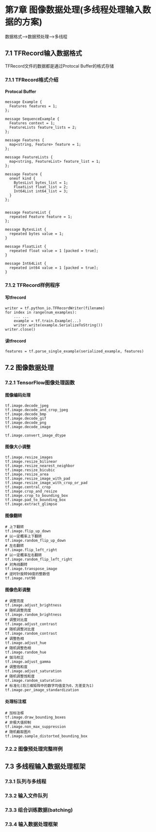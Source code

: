 # 第7章 图像数据处理(多线程处理输入数据的方案)

数据格式-->数据预处理-->多线程

## 7.1 TFRecord输入数据格式

TFRecord文件的数据都是通过Protocal Buffer的格式存储

### 7.1.1 TFRecord格式介绍

#### Protocal Buffer

```
message Example {
  Features features = 1;
};

message SequenceExample {
  Features context = 1;
  FeatureLists feature_lists = 2;
};

message Features {
  map<string, Feature> feature = 1;
};

message FeatureLists {
  map<string, FeatureList> feature_list = 1;
};

message Feature {
  oneof kind {
    BytesList bytes_list = 1;
    FloatList float_list = 2;
    Int64List int64_list = 3;
  }
};


message FeatureList {
  repeated Feature feature = 1;
};

message BytesList {
  repeated bytes value = 1;
}

message FloatList {
  repeated float value = 1 [packed = true];
}

message Int64List {
  repeated int64 value = 1 [packed = true];
}
```

### 7.1.2 TFRecord样例程序

#### 写tfrecord

```
writer = tf.python_io.TFRecordWriter(filename)
for index in range(num_examples):
    ... ...
    example = tf.train.Example(...)
    writer.write(example.SerializeToString())
writer.close()
```

#### 读tfrecord

```
features = tf.parse_single_example(serialized_example, features)
```

## 7.2 图像数据处理

### 7.2.1 TensorFlow图像处理函数

#### 图像编码处理

```
tf.image.decode_jpeg
tf.image.decode_and_crop_jpeg
tf.image.decode_bmp
tf.image.decode_gif
tf.image.decode_png
tf.image.decode_image

tf.image.convert_image_dtype
```

#### 图像大小调整

```
tf.image.resize_images
tf.image.resize_bilinear
tf.image.resize_nearest_neighbor
tf.image.resize_bicubic
tf.image.resize_area
tf.image.resize_image_with_pad
tf.image.resize_image_with_crop_or_pad
tf.image.central_crop
tf.image.crop_and_resize
tf.image.crop_to_bounding_box
tf.image.pad_to_bounding_box
tf.image.extract_glimpse
```

#### 图像翻转

```
# 上下翻转
tf.image.flip_up_down
# 以一定概率上下翻转
tf.image.random_flip_up_down
# 左右翻转
tf.image.flip_left_right
# 以一定概率左右翻转
tf.image.random_flip_left_right
# 对角线翻转
tf.image.transpose_image
# 逆时针旋转90度的整数倍
tf.image.rot90
```

#### 图像色彩调整

```
# 调整亮度
tf.image.adjust_brightness
# 随机调整亮度
tf.image.random_brightness
# 调整对比度
tf.image.adjust_contrast
# 随机调整对比度
tf.image.random_contrast
# 调整色相
tf.image.adjust_hue
# 随机调整色相
tf.image.random_hue
# 伽马校正
tf.image.adjust_gamma
# 调整饱和度
tf.image.adjust_saturation
# 随机调整饱和度
tf.image.random_saturation
# 标准化(将三维矩阵中的数字均值变为0，方差变为1)
tf.image.per_image_standardization
```

#### 处理标注框

```
# 加标注框
tf.image.draw_bounding_boxes
# 非极大值抑制
tf.image.non_max_suppression
# 随机截取图片
tf.image.sample_distorted_bounding_box
```

### 7.2.2 图像预处理完整样例

## 7.3 多线程输入数据处理框架

### 7.3.1 队列与多线程

### 7.3.2 输入文件队列

### 7.3.3 组合训练数据(batching)

### 7.3.4 输入数据处理框架
